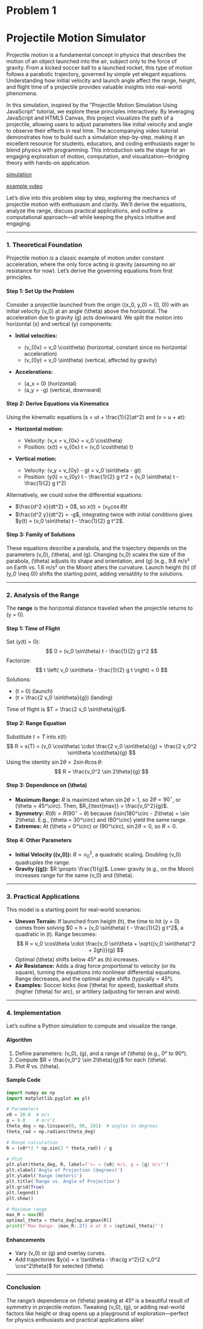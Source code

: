 # Problem 1

<h1>Projectile Motion Simulator</h1>
<p>Projectile motion is a fundamental concept in physics that describes the motion of an object launched into the air, subject only to the force of gravity. From a kicked soccer ball to a launched rocket, this type of motion follows a parabolic trajectory, governed by simple yet elegant equations. Understanding how initial velocity and launch angle affect the range, height, and flight time of a projectile provides valuable insights into real-world phenomena.</p>
<p>In this simulation, inspired by the "Projectile Motion Simulation Using JavaScript" tutorial, we explore these principles interactively. By leveraging JavaScript and HTML5 Canvas, this project visualizes the path of a projectile, allowing users to adjust parameters like initial velocity and angle to observe their effects in real time. The accompanying video tutorial demonstrates how to build such a simulation step-by-step, making it an excellent resource for students, educators, and coding enthusiasts eager to blend physics with programming. This introduction sets the stage for an engaging exploration of motion, computation, and visualization—bridging theory with hands-on application.</p>


[simulation](simulation_projecttile.html)

[example vıdeo](projectile_with_embedded_video.html)


Let’s dive into this problem step by step, exploring the mechanics of projectile motion with enthusiasm and clarity. We’ll derive the equations, analyze the range, discuss practical applications, and outline a computational approach—all while keeping the physics intuitive and engaging.

---



### 1. Theoretical Foundation

Projectile motion is a classic example of motion under constant acceleration, where the only force acting is gravity (assuming no air resistance for now). Let’s derive the governing equations from first principles.

#### Step 1: Set Up the Problem

Consider a projectile launched from the origin \((x_0, y_0) = (0, 0)\) with an initial velocity \(v_0\) at an angle \(\theta\) above the horizontal. The acceleration due to gravity \(g\) acts downward. We split the motion into horizontal (x) and vertical (y) components:

- **Initial velocities:**

  - \(v_{0x} = v_0 \cos\theta\) (horizontal, constant since no horizontal acceleration)
  - \(v_{0y} = v_0 \sin\theta\) (vertical, affected by gravity)

- **Accelerations:**

  - \(a_x = 0\) (horizontal)
  - \(a_y = -g\) (vertical, downward)

#### Step 2: Derive Equations via Kinematics

Using the kinematic equations \(s = ut + \frac{1}{2}at^2\) and \(v = u + at\):

- **Horizontal motion:**

  - Velocity: \(v_x = v_{0x} = v_0 \cos\theta\)
  - Position: \(x(t) = v_{0x} t = (v_0 \cos\theta) t\)

- **Vertical motion:**

  - Velocity: \(v_y = v_{0y} - gt = v_0 \sin\theta - gt\)
  - Position: \(y(t) = v_{0y} t - \frac{1}{2} g t^2 = (v_0 \sin\theta) t - \frac{1}{2} g t^2\)

Alternatively, we could solve the differential equations:
- $\frac{d^2 x}{dt^2} = 0$, so $x(t) = (v_0 \cos\theta) t$
- $\frac{d^2 y}{dt^2} = -g$, integrating twice with initial conditions gives $y(t) = (v_0 \sin\theta) t - \frac{1}{2} g t^2$.

#### Step 3: Family of Solutions

These equations describe a parabola, and the trajectory depends on the parameters \(v_0\), \(\theta\), and \(g\). Changing \(v_0\) scales the size of the parabola, \(\theta\) adjusts its shape and orientation, and \(g\) (e.g., 9.8 m/s² on Earth vs. 1.6 m/s² on the Moon) alters the curvature. Launch height \(h\) (if \(y_0 \neq 0\)) shifts the starting point, adding versatility to the solutions.

---

### 2. Analysis of the Range

The **range** is the horizontal distance traveled when the projectile returns to \(y = 0\).

#### Step 1: Time of Flight

Set \(y(t) = 0\):
$$
0 = (v_0 \sin\theta) t - \frac{1}{2} g t^2
$$
Factorize:
$$
t \left( v_0 \sin\theta - \frac{1}{2} g t \right) = 0
$$
Solutions:
- \(t = 0\) (launch)
- \(t = \frac{2 v_0 \sin\theta}{g}\) (landing)

Time of flight is $T = \frac{2 v_0 \sin\theta}{g}$.

#### Step 2: Range Equation

Substitute $t = T$ into $x(t)$:
$$
R = x(T) = (v_0 \cos\theta) \cdot \frac{2 v_0 \sin\theta}{g} = \frac{2 v_0^2 \sin\theta \cos\theta}{g}
$$
Using the identity $\sin 2\theta = 2 \sin\theta \cos\theta$:
$$
R = \frac{v_0^2 \sin 2\theta}{g}
$$

#### Step 3: Dependence on \(\theta\)

- **Maximum Range:** $R$ is maximized when $\sin 2\theta = 1$, so $2\theta = 90^\circ$, or \(\theta = 45^\circ\). Then, $R_{\text{max}} = \frac{v_0^2}{g}$.
- **Symmetry:** $R(\theta) = R(90^\circ - \theta)$ because \(\sin(180^\circ - 2\theta) = \sin 2\theta\). E.g., \(\theta = 30^\circ\) and \(60^\circ\) yield the same range.
- **Extremes:** At \(\theta = 0^\circ\) or \(90^\circ\), $\sin 2\theta = 0$, so $R = 0$.

#### Step 4: Other Parameters

- **Initial Velocity (\(v_0\)):** $R \propto v_0^2$, a quadratic scaling. Doubling \(v_0\) quadruples the range.
- **Gravity (\(g\)):** $R \propto \frac{1}{g}$. Lower gravity (e.g., on the Moon) increases range for the same \(v_0\) and \(\theta\).

---

### 3. Practical Applications

This model is a starting point for real-world scenarios:
- **Uneven Terrain:** If launched from height \(h\), the time to hit \(y = 0\) comes from solving $0 = h + (v_0 \sin\theta) t - \frac{1}{2} g t^2$, a quadratic in \(t\). Range becomes:
  $$
  R = v_0 \cos\theta \cdot \frac{v_0 \sin\theta + \sqrt{(v_0 \sin\theta)^2 + 2gh}}{g}
  $$
  Optimal \(\theta\) shifts below 45° as \(h\) increases.
- **Air Resistance:** Adds a drag force proportional to velocity (or its square), turning the equations into nonlinear differential equations. Range decreases, and the optimal angle shifts (typically < 45°).
- **Examples:** Soccer kicks (low \(\theta\) for speed), basketball shots (higher \(\theta\) for arc), or artillery (adjusting for terrain and wind).

---

### 4. Implementation

Let’s outline a Python simulation to compute and visualize the range.

#### Algorithm

1. Define parameters: \(v_0\), \(g\), and a range of \(\theta\) (e.g., 0° to 90°).
2. Compute $R = \frac{v_0^2 \sin 2\theta}{g}$ for each \(\theta\).
3. Plot $R$ vs. \(\theta\).

#### Sample Code

```python
import numpy as np
import matplotlib.pyplot as plt

# Parameters
v0 = 20.0  # m/s
g = 9.8    # m/s^2
theta_deg = np.linspace(0, 90, 181)  # angles in degrees
theta_rad = np.radians(theta_deg)

# Range calculation
R = (v0**2 * np.sin(2 * theta_rad)) / g

# Plot
plt.plot(theta_deg, R, label=f'v₀ = {v0} m/s, g = {g} m/s²')
plt.xlabel('Angle of Projection (degrees)')
plt.ylabel('Range (meters)')
plt.title('Range vs. Angle of Projection')
plt.grid(True)
plt.legend()
plt.show()

# Maximum range
max_R = max(R)
optimal_theta = theta_deg[np.argmax(R)]
print(f'Max Range: {max_R:.2f} m at θ = {optimal_theta}°')
```

#### Enhancements

- Vary \(v_0\) or \(g\) and overlay curves.
- Add trajectories $y(x) = x \tan\theta - \frac{g x^2}{2 v_0^2 \cos^2\theta}$ for selected \(\theta\).

---

### Conclusion

The range’s dependence on \(\theta\) peaking at 45° is a beautiful result of symmetry in projectile motion. Tweaking \(v_0\), \(g\), or adding real-world factors like height or drag opens up a playground of exploration—perfect for physics enthusiasts and practical applications alike!